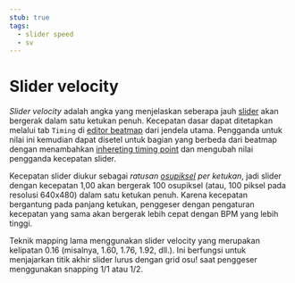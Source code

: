 ```yaml
---
stub: true
tags:
  - slider speed
  - sv
---
```


# Slider velocity

*Slider velocity* adalah angka yang menjelaskan seberapa jauh [slider](/wiki/Hit_object/Slider) akan bergerak dalam satu ketukan penuh. Kecepatan dasar dapat ditetapkan melalui tab `Timing` di [editor beatmap](/wiki/Client/Beatmap_editor) dari jendela utama. Pengganda untuk nilai ini kemudian dapat disetel untuk bagian yang berbeda dari beatmap dengan menambahkan [inhereting timing point](/wiki/Client/Beatmap_editor/Timing) dan mengubah nilai pengganda kecepatan slider.

Kecepatan slider diukur sebagai *ratusan [osupiksel](/wiki/osupixel) per ketukan*, jadi slider dengan kecepatan 1,00 akan bergerak 100 osupiksel (atau, 100 piksel pada resolusi 640x480) dalam satu ketukan penuh. Karena kecepatan bergantung pada panjang ketukan, penggeser dengan pengaturan kecepatan yang sama akan bergerak lebih cepat dengan BPM yang lebih tinggi.

Teknik mapping lama menggunakan slider velocity yang merupakan kelipatan 0.16 (misalnya, 1.60, 1.76, 1.92, dll.). Ini berfungsi untuk menjajarkan titik akhir slider lurus dengan grid osu! saat penggeser menggunakan snapping 1/1 atau 1/2.
